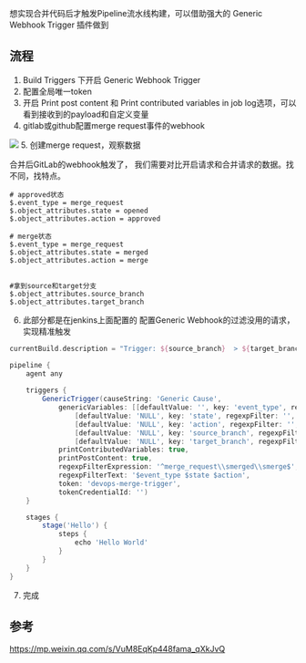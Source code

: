 想实现合并代码后才触发Pipeline流水线构建，可以借助强大的 Generic Webhook Trigger 插件做到

## 流程

1. Build Triggers 下开启 Generic Webhook Trigger
2. 配置全局唯一token
3. 开启 Print post content 和 Print contributed variables in job log选项，可以看到接收到的payload和自定义变量
4. gitlab或github配置merge request事件的webhook

![](http://pek3b.qingstor.com/hexo-blog/20220515220805.png)
5. 创建merge request，观察数据

合并后GitLab的webhook触发了， 我们需要对比开启请求和合并请求的数据。找不同，找特点。


```
# approved状态
$.event_type = merge_request
$.object_attributes.state = opened
$.object_attributes.action = approved

# merge状态
$.event_type = merge_request
$.object_attributes.state = merged
$.object_attributes.action = merge


#拿到source和target分支
$.object_attributes.source_branch
$.object_attributes.target_branch
```
6. 此部分都是在jenkins上面配置的
配置Generic Webhook的过滤没用的请求，实现精准触发

```groovy
currentBuild.description = "Trigger: ${source_branch}  > ${target_branch} \n${event_type}  \n ${state}  \n ${action}"

pipeline {
    agent any
    
    triggers {
        GenericTrigger(causeString: 'Generic Cause', 
            genericVariables: [[defaultValue: '', key: 'event_type', regexpFilter: '', value: '$.event_type'], 
                [defaultValue: 'NULL', key: 'state', regexpFilter: '', value: '$.object_attributes.state'], 
                [defaultValue: 'NULL', key: 'action', regexpFilter: '', value: '$.object_attributes.action'],
                [defaultValue: 'NULL', key: 'source_branch', regexpFilter: '', value: '$.object_attributes.source_branch'], 
                [defaultValue: 'NULL', key: 'target_branch', regexpFilter: '', value: '$.object_attributes.target_branch']],
            printContributedVariables: true, 
            printPostContent: true, 
            regexpFilterExpression: '^merge_request\\smerged\\smerge$', 
            regexpFilterText: '$event_type $state $action', 
            token: 'devops-merge-trigger', 
            tokenCredentialId: '')
    }

    stages {
        stage('Hello') {
            steps {
                echo 'Hello World'
            }
        }
    }
}
```

7. 完成


## 参考

https://mp.weixin.qq.com/s/VuM8EqKp448fama_qXkJvQ